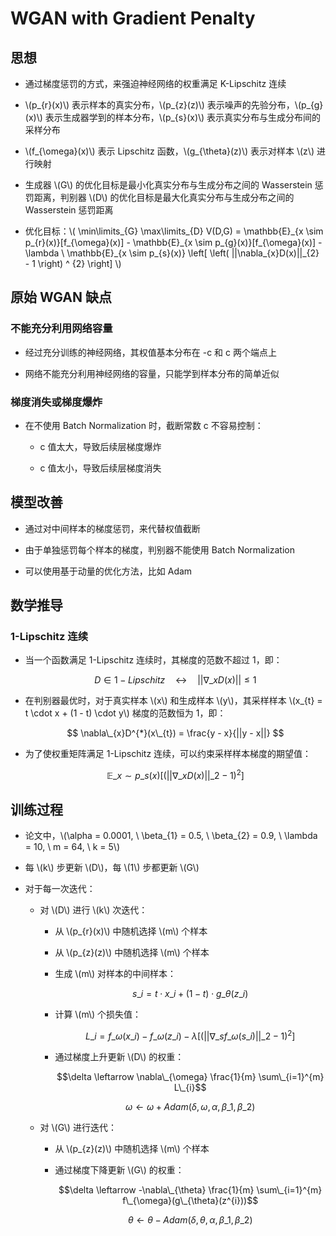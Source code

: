 <script type="text/javascript" src="http://cdn.mathjax.org/mathjax/latest/MathJax.js?config=default"></script>

# WGAN with Gradient Penalty

## 思想

- 通过梯度惩罚的方式，来强迫神经网络的权重满足 K-Lipschitz 连续

- \\(p\_{r}(x)\\) 表示样本的真实分布，\\(p\_{z}(z)\\) 表示噪声的先验分布，\\(p\_{g}(x)\\) 表示生成器学到的样本分布，\\(p\_{s}(x)\\) 表示真实分布与生成分布间的采样分布

- \\(f\_{\omega}(x)\\) 表示 Lipschitz 函数，\\(g\_{\theta}(z)\\) 表示对样本 \\(z\\) 进行映射

- 生成器 \\(G\\) 的优化目标是最小化真实分布与生成分布之间的 Wasserstein 惩罚距离，判别器 \\(D\\) 的优化目标是最大化真实分布与生成分布之间的 Wasserstein 惩罚距离

- 优化目标：\\( \min\limits\_{G} \max\limits\_{D} V(D,G) = \mathbb{E}\_{x \sim p\_{r}(x)}[f\_{\omega}(x)] - \mathbb{E}\_{x \sim p\_{g}(x)}[f\_{\omega}(x)] - \lambda \ \mathbb{E}\_{x \sim p\_{s}(x)} \left[ \left( ||\nabla\_{x}D(x)||\_{2} - 1 \right) ^ {2} \right] \\)

## 原始 WGAN 缺点

### 不能充分利用网络容量

- 经过充分训练的神经网络，其权值基本分布在 -c 和 c 两个端点上

- 网络不能充分利用神经网络的容量，只能学到样本分布的简单近似

### 梯度消失或梯度爆炸

- 在不使用 Batch Normalization 时，截断常数 c 不容易控制：

	- c 值太大，导致后续层梯度爆炸

	- c 值太小，导致后续层梯度消失

## 模型改善

- 通过对中间样本的梯度惩罚，来代替权值截断

- 由于单独惩罚每个样本的梯度，判别器不能使用 Batch Normalization

- 可以使用基于动量的优化方法，比如 Adam

## 数学推导

### 1-Lipschitz 连续

- 当一个函数满足 1-Lipschitz 连续时，其梯度的范数不超过 1，即：

	$$ D \in 1-Lipschitz \quad \leftrightarrow \quad ||\nabla\_{x}D(x)|| \leq 1 $$

- 在判别器最优时，对于真实样本 \\(x\\) 和生成样本 \\(y\\)，其采样样本 \\(x\_{t} = t \cdot x + (1 - t) \cdot y\\) 梯度的范数恒为 1，即：

	$$ \nabla\_{x}D^{*}(x\_{t}) = \frac{y - x}{||y - x||} $$

- 为了使权重矩阵满足 1-Lipschitz 连续，可以约束采样样本梯度的期望值：

	$$ \mathbb{E}\_{x \sim p\_{s}(x)} \left[ \left( ||\nabla\_{x}D(x)||\_{2} - 1 \right) ^ {2} \right] $$

## 训练过程

- 论文中，\\(\alpha = 0.0001, \ \beta\_{1} = 0.5, \ \beta\_{2} = 0.9, \ \lambda = 10, \ m = 64, \ k = 5\\)

- 每 \\(k\\) 步更新 \\(D\\)，每 \\(1\\) 步都更新 \\(G\\)

- 对于每一次迭代：

	- 对 \\(D\\) 进行 \\(k\\) 次迭代：

		- 从 \\(p\_{r}(x)\\) 中随机选择 \\(m\\) 个样本

		- 从 \\(p\_{z}(z)\\) 中随机选择 \\(m\\) 个样本

		- 生成 \\(m\\) 对样本的中间样本：

			$$s\_{i} = t \cdot x\_{i} + (1 - t) \cdot g\_{\theta}(z\_{i})$$
			
		- 计算 \\(m\\) 个损失值：

			$$L\_{i} = f\_{\omega}(x\_{i}) - f\_{\omega}(z\_{i}) - \lambda \left[ \left( ||\nabla\_{s}f\_{\omega}(s\_{i})||\_{2} - 1 \right) ^ {2} \right]$$

		- 通过梯度上升更新 \\(D\\) 的权重：

			$$\delta \leftarrow \nabla\_{\omega} \frac{1}{m} \sum\_{i=1}^{m} L\_{i}$$

			$$\omega \leftarrow \omega + Adam(\delta, \omega, \alpha, \beta\_{1}, \beta\_{2})$$

	- 对 \\(G\\) 进行迭代：

		- 从 \\(p\_{z}(z)\\) 中随机选择 \\(m\\) 个样本

		- 通过梯度下降更新 \\(G\\) 的权重：

			$$\delta \leftarrow -\nabla\_{\theta} \frac{1}{m} \sum\_{i=1}^{m} f\_{\omega}(g\_{\theta}(z^{i}))$$
			
			$$\theta \leftarrow \theta - Adam(\delta, \theta, \alpha, \beta\_{1}, \beta\_{2})$$
